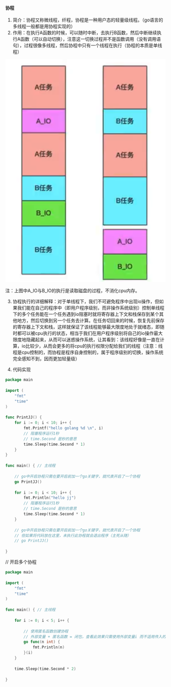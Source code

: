 #### 协程

1. 简介：协程又称微线程，纤程，协程是一种用户态的轻量级线程。（go语言的多线程一般都是用协程实现的）
2. 作用：在执行A函数的时候，可以随时中断，去执行B函数，然后中断继续执行A函数（可以自动切换），注意这一切换过程并不是函数调用（没有调用语句），过程很像多线程，然后协程中只有一个线程在执行（协程的本质是单线程）

![协程执行](../image/协程执行.png)

注：上图中A_IO与B_IO的执行是读取磁盘的过程，不消化cpu内存。



3. 协程执行的详细解释：对于单线程下，我们不可避免程序中出现io操作，但如果我们能在自己的程序中（即用户程序级别，而非操作系统级别）控制单线程下的多个任务能在一个任务遇到io阻塞时就将寄存器上下文和栈保存到某个其他地方，然后切换到另一个任务去计算。在任务切回来的时候，恢复先前保存的寄存器上下文和栈，这样就保证了该线程能够最大限度地处于就绪态，即随时都可以被cpu执行的状态，相当于我们在用户程序级别将自己的io操作最大限度地隐藏起来，从而可以迷惑操作系统，让其看到：该线程好像是一直在计算，io比较少，从而会更多的将cpu的执行权限分配给我们的线程（注意：线程是cpu控制的，而协程是程序自身控制的，属于程序级别的切换，操作系统完全感知不到，因而更加轻量级）



4. 代码实现

```go
package main

import (
	"fmt"
	"time"
)

func PrintJJ() {
	for i := 0; i < 10; i++ {
		fmt.Printf("hello golang %d \n", i)
		// 阻塞程序运行1秒
		// time.Second 是秒的意思
		time.Sleep(time.Second * 1)
	}
}

func main() { // 主线程

	// go中开启协程只需在要开启前加一个go关键字，就代表开启了一个协程
	go PrintJJ()

	for i := 0; i < 10; i++ {
		fmt.Println("hello jj")
		// 阻塞程序运行1秒
		// time.Second 是秒的意思
		time.Sleep(time.Second * 1)
	}

	// go中开启协程只需在要开启前加一个go关键字，就代表开启了一个协程
	// 但如果将代码放在这里，未执行此协程就会退出程序（主死从随）
	// go PrintJJ()

}

```

// 开启多个协程

```go
package main

import (
	"fmt"
	"time"
)

func main() { // 主线程

	for i := 0; i < 5; i++ {

		// 使用匿名函数创建协程
		// 外部变量 + 匿名函数 = 闭包，查看此效果只需使用外部变量i 而不适用传入的参数n
		go func(n int) {
			fmt.Println(n)
		}(i)
	}

	time.Sleep(time.Second * 2)

}

```

